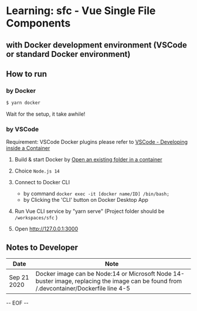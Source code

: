 # Learning: sfc - Vue Single File Components
## with Docker development environment (VSCode or standard Docker environment)

 
## How to run
### by Docker

```bash
$ yarn docker
```

Wait for the setup, it take awhile!


### by VSCode

Requirement: VSCode Docker plugins
please refer to [VSCode - Developing inside a Container](https://code.visualstudio.com/docs/remote/containers)
1. Build & start Docker by [Open an existing folder in a container](https://code.visualstudio.com/docs/remote/containers#_quick-start-open-an-existing-folder-in-a-container)
2. Choice `Node.js 14`
3. Connect to Docker CLI

   - by command `docker exec -it [docker name/ID] /bin/bash;`
   - by Clicking the 'CLI' button on Docker Desktop App

4. Run Vue CLI service by "yarn serve"
   (Project folder should be `/workspaces/sfc` )
5. Open http://127.0.0.1:3000


## Notes to Developer
Date | Note
---- | ----
Sep 21 2020 | Docker image can be Node:14 or Microsoft Node 14-buster image, replacing the image can be found from /.devcontainer/Dockerfile line 4-5

-- EOF --
